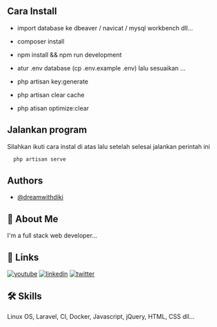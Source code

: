 
## Cara Install

- import database ke dbeaver / navicat / mysql workbench dll...

- composer install

- npm install && npm run development

- atur .env database (cp .env.example .env) lalu sesuaikan ...

- php artisan key:generate

- php artisan clear cache

- php atisan optimize:clear



## Jalankan program

Silahkan ikuti cara instal di atas lalu setelah selesai jalankan perintah ini

```bash
  php artisan serve
```
    
## Authors

- [@dreamwithdiki](https://github.com/dreamwithdiki)


## 🚀 About Me
I'm a full stack web developer...


## 🔗 Links
[![youtube](https://img.shields.io/badge/youtube-000?style=for-the-badge&logo=youtube&logoColor=white)](https://www.youtube.com/@dreamwithdiki)
[![linkedin](https://img.shields.io/badge/linkedin-0A66C2?style=for-the-badge&logo=linkedin&logoColor=white)](https://www.linkedin.com/in/diki-pahrilah)
[![twitter](https://img.shields.io/badge/twitter/x-1DA1F2?style=for-the-badge&logo=twitter&logoColor=white)](https://twitter.com/dreamwithdiki)


## 🛠 Skills
Linux OS, Laravel, CI, Docker, Javascript, jQuery, HTML, CSS dll...

